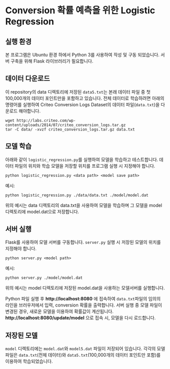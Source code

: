 # Conversion 확률 예측을 위한 Logistic Regression

## 실행 환경

본 프로그램은 Ubuntu 환경 하에서 Python 3를 사용하여 작성 및 구동 되었습니다. 서버 구축을 위해 Flask 라이브러리가 필요합니다.


## 데이터 다운로드

이 repository의 data 디렉토리에 저장된 `data5.txt`는 본래 데이터 파일 중 첫 100,000개의 데이터 포인트만을 포함하고 있습니다. 전체 데이터로 학습하려면 아래의 명령어를 실행하여 Criteo Conversion Logs Dataset의 데이터 파일(`data.txt`)을 다운로드 해야합니다. 
```
wget http://labs.criteo.com/wp-content/uploads/2014/07/criteo_conversion_logs.tar.gz
tar -C data/ -xvzf criteo_conversion_logs.tar.gz data.txt
```


## 모델 학습

아래와 같이 `logistic_regression.py`를 실행하여 모델을 학습하고 테스트합니다. 데이터 파일의 위치와 학습 모델을 저장할 위치를 프로그램 실행 시 지정해야 합니다.

```
python logistic_regression.py <data path> <model save path>
```
예시: 
```
python logistic_regression.py ./data/data.txt ./model/model.dat
```
위의 예시는 data 디렉토리의 data.txt을 사용하여 모델을 학습하며 그 모델을 model 디렉토리에 model.dat으로 저장합니다.


## 서버 실행

Flask를 사용하여 모델 서버를 구동합니다. `server.py` 실행 시 저장된 모델의 위치를 지정해야 합니다. 
```
python server.py <model path>
```
예시: 
```
python server.py ./model/model.dat
```
위의 예시는 model 디렉토리에 저장된 model.dat을 사용하는 모델서버를 실행합니다.


Python 파일 실행 후 **http://localhost:8080** 에 접속하여 `data.txt`파일의 임의의 라인을 브러우저에서 입력, conversion 확률을 출력합니다. 서버 실행 중 모델 파일이 변경된 경우, 새로운 모델을 이용하여 확률값이 계산됩니다. **http://localhost:8080/update/model** 으로 접속 시, 모델을 다시 로드합니다.


## 저장된 모델

`model` 디렉토리에는 `model.dat`와 `model5.dat` 파일이 저장되어 있습니다. 각각의 모델 파일은 `data.txt`(전체 데이터)와 `data5.txt`(100,000개의 데이터 포인트만 포함)를 이용하여 학습되었습니다.